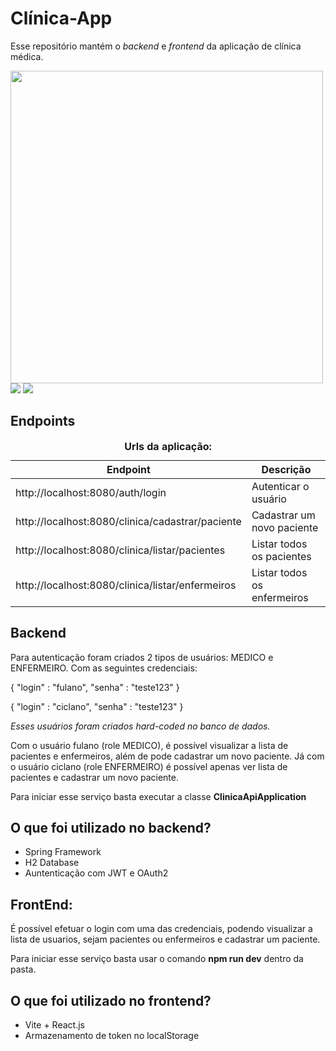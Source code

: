 # Clínica-App

Esse repositório mantém o <em>backend</em> e <em>frontend</em> da aplicação de clínica médica.

<img src="https://cdn.discordapp.com/attachments/1221951787318378607/1234400694312632330/image.png?ex=663098bb&is=662f473b&hm=7ac8e170e1756b81de1800ad3a29d4f917327536a8b2075d6c2971b02136887c&" width="500px" >
<img src="https://cdn.discordapp.com/attachments/1221951787318378607/1234400918607499345/image.png?ex=663098f1&is=662f4771&hm=220c36f355d1e4082ec0f98936331e7612ecb5d77ba2a1f0348640b206fdd082&">
<img src="https://cdn.discordapp.com/attachments/1221951787318378607/1234400981509476402/image.png?ex=66309900&is=662f4780&hm=2ce469f5171fa5b3c2b3dde77a98a08efbcd252d4821b0104a05a5fefdffe125&">

## Endpoints

<table>
<caption><strong>Urls da aplicação:</strong></caption>
  <thead>
    <tr>
      <th>Endpoint</th>
      <th>Descrição</th>
    </tr>
  </thead>
  <tbody>
    <tr>
      <td>http://localhost:8080/auth/login</td>
      <td>Autenticar o usuário</td>
    </tr>
    <tr>
      <td>http://localhost:8080/clinica/cadastrar/paciente</td>
      <td>Cadastrar um novo paciente</td>
    </tr>
    <tr>
      <td>http://localhost:8080/clinica/listar/pacientes</td>
      <td>Listar todos os pacientes</td>
    </tr>
    <tr>
      <td>http://localhost:8080/clinica/listar/enfermeiros</td>
      <td>Listar todos os enfermeiros</td>
    </tr>
  </tbody>
</table>

## Backend

Para autenticação foram criados 2 tipos de usuários: MEDICO e ENFERMEIRO. Com as seguintes credenciais:

{
	"login" : "fulano",
	"senha" : "teste123"
}

{
	"login" : "ciclano",
	"senha" : "teste123"
}

<em>Esses usuários foram criados hard-coded no banco de dados.</em>

Com o usuário fulano (role MEDICO), é possível visualizar a lista de pacientes e enfermeiros, além de pode cadastrar um novo paciente. Já com o usuário ciclano (role ENFERMEIRO) é possível apenas ver lista de pacientes e cadastrar um novo paciente.

Para iniciar esse serviço basta executar a classe <strong>ClinicaApiApplication</strong>

## O que foi utilizado no backend?

- Spring Framework
- H2 Database
- Auntenticação com JWT e OAuth2

## FrontEnd:

É possível efetuar o login com uma das credenciais, podendo visualizar a lista de usuarios, sejam pacientes ou enfermeiros e cadastrar um paciente.

Para iniciar esse serviço basta usar o comando <strong>npm run dev</strong> dentro da pasta.

## O que foi utilizado no frontend?

- Vite + React.js
- Armazenamento de token no localStorage
	
